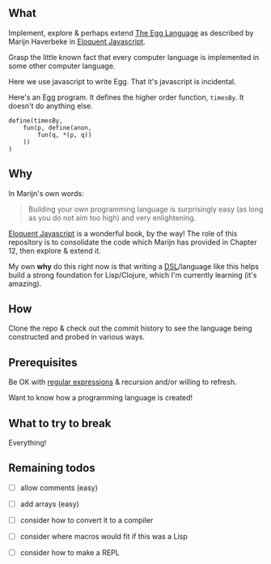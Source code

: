 ## What

Implement, explore & perhaps extend [The Egg Language](http://eloquentjavascript.net/12_language.html) as described by Marijn Haverbeke in [Eloquent Javascript](http://eloquentjavascript.net/index.html).

Grasp the little known fact that every computer language is implemented in some other computer language.

Here we use javascript to write Egg.  That it's javascript is incidental.

Here's an Egg program. It defines the higher order function, `timesBy`. It doesn't do anything else.

```
define(timesBy,
    fun(p, define(anon,
        fun(q, *(p, q))
    ))
)
```

## Why

In Marijn's own words:

> Building your own programming language is surprisingly easy
> (as long as you do not aim too high) and very enlightening.

[Eloquent Javascript](http://eloquentjavascript.net/index.html) is a wonderful book, by the way!  The role of this repository is to consolidate the code which Marijn has provided in Chapter 12, then explore & extend it.

My own __why__ do this right now is that writing a [DSL](https://en.wikipedia.org/wiki/Domain-specific_language)/language like this helps build a strong foundation for Lisp/Clojure, which I'm currently learning (it's amazing).

## How

Clone the repo & check out the commit history to see the language being constructed and probed in various ways.

## Prerequisites

Be OK with [regular expressions](http://eloquentjavascript.net/09_regexp.html) & recursion and/or willing to refresh.

Want to know how a programming language is created!


## What to try to break

Everything!


## Remaining todos

- [ ] allow comments     (easy)
- [ ] add arrays         (easy)
- [ ] consider how to convert it to a compiler
- [ ] consider where macros would fit if this was a Lisp
- [ ] consider how to make a REPL

